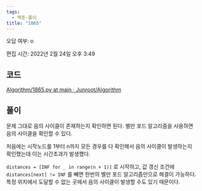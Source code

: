 ```yaml
---
tags:
  - 백준-풀이
title: "1865"
---
```


오답 여부: o

편집 시간: 2022년 2월 24일 오후 3:49

## 코드

[Algorithm/1865.py at main · Junroot/Algorithm](https://github.com/Junroot/Algorithm/blob/main/backjoon/1865.py)

## 풀이

문제 그대로 음의 사이클이 존재하는지 확인하면 된다. 벨만 포드 알고리즘을 사용하면 음의 사이클을 확인할 수 있다. 

처음에는 시작노드를 1부터 n까지 모든 경우를 다 확인해서 음의 사이클이 발생하는지 확인했는데 이는 시간초과가 발생헀다.

`distances = [INF for _ in range(n + 1)]` 로 시작하고, 값 갱신 조건에 `distances[next] != INF` 를 빼면 한번의 벨만 포드 알고리즘만으로 해결이 가능하다. 특정 위치에서 도달할 수 없는 곳에서 음의 사이클이 발생할 수도 있기 때문이다.
